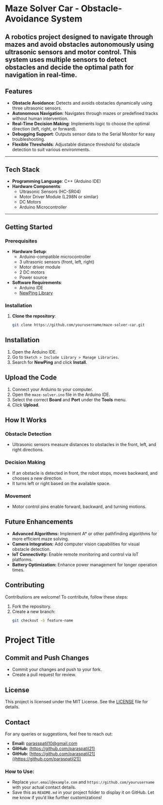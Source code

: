 # **Maze Solver Car - Obstacle-Avoidance System**
A robotics project designed to navigate through mazes and avoid obstacles autonomously using ultrasonic sensors and motor control. This system uses multiple sensors to detect obstacles and decide the optimal path for navigation in real-time.
---
## **Features**
- **Obstacle Avoidance**: Detects and avoids obstacles dynamically using three ultrasonic sensors.  
- **Autonomous Navigation**: Navigates through mazes or predefined tracks without human intervention.  
- **Real-Time Decision Making**: Implements logic to choose the optimal direction (left, right, or forward).  
- **Debugging Support**: Outputs sensor data to the Serial Monitor for easy troubleshooting.  
- **Flexible Thresholds**: Adjustable distance threshold for obstacle detection to suit various environments.  
---
## **Tech Stack**
- **Programming Language**: C++ (Arduino IDE)  
- **Hardware Components**:
  - Ultrasonic Sensors (HC-SR04)  
  - Motor Driver Module (L298N or similar)  
  - DC Motors  
  - Arduino Microcontroller  
---
## **Getting Started**
### **Prerequisites**
- **Hardware Setup**:  
  - Arduino-compatible microcontroller  
  - 3 ultrasonic sensors (front, left, right)  
  - Motor driver module  
  - 2 DC motors  
  - Power source  
- **Software Requirements**:  
  - Arduino IDE  
  - [NewPing Library](https://bitbucket.org/teckel12/arduino-new-ping/wiki/Home)  
### **Installation**
1. **Clone the repository**:  
   ```bash
   git clone https://github.com/yourusername/maze-solver-car.git
## Installation
1. Open the Arduino IDE.
2. Go to `Sketch > Include Library > Manage Libraries`.
3. Search for **NewPing** and click **Install**.
## Upload the Code
1. Connect your Arduino to your computer.
2. Open the `maze-solver.ino` file in the Arduino IDE.
3. Select the correct **Board** and **Port** under the **Tools** menu.
4. Click **Upload**.
## How It Works
### Obstacle Detection
- Ultrasonic sensors measure distances to obstacles in the front, left, and right directions.
### Decision Making
- If an obstacle is detected in front, the robot stops, moves backward, and chooses a new direction.
- It turns left or right based on the available space.
### Movement
- Motor control pins enable forward, backward, and turning motions.
## Future Enhancements
- **Advanced Algorithms:** Implement A* or other pathfinding algorithms for more efficient maze solving.
- **Camera Integration:** Add computer vision capabilities for visual obstacle detection.
- **IoT Connectivity:** Enable remote monitoring and control via IoT platforms.
- **Battery Optimization:** Enhance power management for longer operation times.
## Contributing
Contributions are welcome! To contribute, follow these steps:
1. Fork the repository.
2. Create a new branch:
   ```bash
   git checkout -b feature-name
# Project Title
## Commit and Push Changes
- Commit your changes and push to your fork.
- Create a pull request for review.
## License
This project is licensed under the MIT License. See the [LICENSE](LICENSE) file for details.
## Contact
For any queries or suggestions, feel free to reach out:
- **Email:** [parasspatil10@gmail.com](mailto:parasspatil10@gmail.com)
- **GitHub:** [(https://github.com/paraspatil21)]((https://github.com/paraspatil21))
- **GitHub:** [https://github.com/paraspatil21]((https://github.com/paraspatil21))
### How to Use:
- Replace `your.email@example.com` and `https://github.com/yourusername` with your actual contact details.
- Save this as `README.md` in your project folder to display it on GitHub. 
Let me know if you’d like further customizations!

